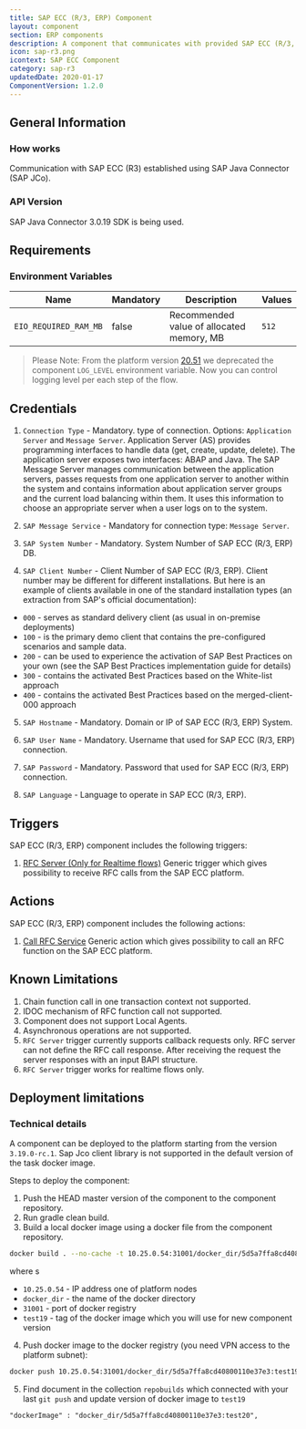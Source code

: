 ```yaml
---
title: SAP ECC (R/3, ERP) Component
layout: component
section: ERP components
description: A component that communicates with provided SAP ECC (R/3, ERP) system.
icon: sap-r3.png
icontext: SAP ECC Component
category: sap-r3
updatedDate: 2020-01-17
ComponentVersion: 1.2.0
---
```


## General Information

### How works

Communication with SAP ECC (R3) established using SAP Java Connector (SAP JCo).

### API Version

SAP Java Connector 3.0.19 SDK is being used.

## Requirements

### Environment Variables

| Name | Mandatory | Description | Values |
|----|---------|-----------|------|
| `EIO_REQUIRED_RAM_MB` | false | Recommended value of allocated memory, MB | `512` |

> Please Note: From the platform version [20.51](/releases/20/51) we deprecated the
> component `LOG_LEVEL` environment variable. Now you can control logging level per each step of the flow.

## Credentials

1. `Connection Type` - Mandatory. type of connection. Options: `Application Server` and `Message Server`. Application Server (AS) provides programming interfaces to handle data (get, create, update, delete). The application server exposes two interfaces: ABAP and Java.
The SAP Message Server manages communication between the application servers, passes requests from one application server to another within the system and contains information about application server groups and the current load balancing within them. It uses this information to choose an appropriate server when a user logs on to the system.

2. `SAP Message Service` - Mandatory for connection type: `Message Server`.

3. `SAP System Number` - Mandatory. System Number of SAP ECC (R/3, ERP) DB.

4. `SAP Client Number` - Client Number of SAP ECC (R/3, ERP). Client number may be different for different installations. But here is an example of clients available in one of the standard installation types (an extraction from SAP's official documentation):
  -    `000` - serves as standard delivery client (as usual in on-premise deployments)
  -    `100` - is the primary demo client that contains the pre-configured scenarios and sample data.
  -    `200` - can be used to experience the activation of SAP Best Practices on your own (see the SAP Best Practices implementation guide for details)
  -    `300` - contains the activated Best Practices based on the White-list approach
  -    `400` - contains the activated Best Practices based on the merged-client-000 approach

5.  `SAP Hostname` - Mandatory. Domain or IP of SAP ECC (R/3, ERP) System.

6.  `SAP User Name` - Mandatory. Username that used for SAP ECC (R/3, ERP) connection.

7.  `SAP Password` - Mandatory. Password that used for SAP ECC (R/3, ERP) connection.

8.  `SAP Language` - Language to operate in SAP ECC (R/3, ERP).

## Triggers

SAP ECC (R/3, ERP) component includes the following triggers:

  1. [RFC Server (Only for Realtime flows)](/components/sap-r3/triggers#rfc-server-only-for-realtime-flows)
  Generic trigger which gives possibility to receive RFC calls from the SAP ECC platform.

## Actions

SAP ECC (R/3, ERP) component includes the following actions:

  1. [Call RFC Service](/components/sap-r3/actions#call-rfc-service)
  Generic action which gives possibility to call an RFC function on the SAP ECC platform.

## Known Limitations

1. Chain function call in one transaction context not supported.
2. IDOC mechanism of RFC function call not supported.
3. Component does not support Local Agents.
4. Asynchronous operations are not supported.
5. `RFC Server` trigger currently supports callback requests only. RFC server can not define the RFC call response.
After receiving the request the server responses with an input BAPI structure.
6. `RFC Server` trigger works for realtime flows only.

## Deployment limitations

### Technical details

A component can be deployed to the platform starting from the version
`3.19.0-rc.1`. Sap Jco client library is not supported in the default version of the task docker image.

Steps to deploy the component:

1.  Push the HEAD master version of the component to the component repository.
2.  Run gradle clean build.
3.  Build a local docker image using a docker file from the component repository.

```sh
docker build . --no-cache -t 10.25.0.54:31001/docker_dir/5d5a7ffa8cd40800110e37e3:test19
```

where
s
*   `10.25.0.54` - IP address one of platform nodes
*   `docker_dir` - the name of the docker directory
*   `31001` - port of docker registry
*   `test19` - tag of the docker image which you will use for new component version

4.  Push docker image to the docker registry (you need VPN access to the platform subnet):

```sh
docker push 10.25.0.54:31001/docker_dir/5d5a7ffa8cd40800110e37e3:test19
```

5.  Find document in the collection `repobuilds` which connected with your last `git push` and update version of docker image to `test19`

```
"dockerImage" : "docker_dir/5d5a7ffa8cd40800110e37e3:test20",
```
